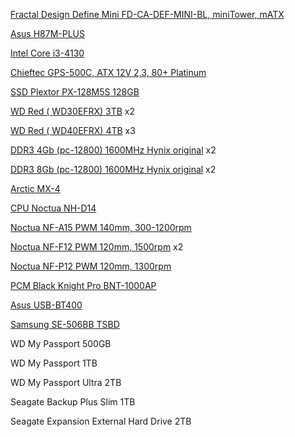 [Fractal Design Define Mini FD-CA-DEF-MINI-BL, miniTower,  mATX](http://www.fractal-design.com/home/product/cases/define-series/define-mini)

[Asus H87M-PLUS](https://www.asus.com/Motherboards/H87MPLUS/)

[Intel Core i3-4130](http://ark.intel.com/products/77480/Intel-Core-i3-4130-Processor-3M-Cache-3_40-GHz)

[Chieftec GPS-500C, ATX  12V 2,3, 80+ Platinum](http://www.chieftec.eu/ru/netzteile/-smart/gps-500c.html)

[SSD Plextor PX-128M5S 128GB](http://www.plextor-digital.com/index.php/en/M5S/m5s.html)

[WD Red ( WD30EFRX) 3TB](http://www.wdc.com/global/products/specs/?driveID=1087&language=1) x2

[WD Red ( WD40EFRX) 4TB](http://www.wdc.com/global/products/specs/?driveID=1324&language=1) x3

[DDR3 4Gb (pc-12800) 1600MHz Hynix original](http://www.skhynix.com/products/computing/view.jsp?info.ramKind=20&info.serialNo=HMT351U6CFR8C) x2

[DDR3 8Gb (pc-12800) 1600MHz Hynix original](https://www.skhynix.com/products.do%3Flang%3Deng%26ct1%3D36%26ct2%3D38%26rc%3Dcom) x2

[Arctic MX-4](http://www.arctic.ac/worldwide_en/products/cooling/thermal-compound/mx-4.html)

[CPU Noctua NH-D14](http://www.noctua.at/main.php?show=productview&products_id=34&lng=en)

[Noctua NF-A15 PWM 140mm, 300-1200rpm](http://www.noctua.at/main.php?show=productview&products_id=54&lng=en)

[Noctua NF-F12 PWM 120mm, 1500rpm](http://www.noctua.at/main.php?show=productview&products_id=12&lng=en) x2

[Noctua NF-P12 PWM 120mm, 1300rpm](http://www.noctua.at/main.php?show=productview&products_id=42&lng=en)

[PCM Black Knight Pro BNT-1000AP](http://www.pcm.ru/catalog/item/1478/)

[Asus USB-BT400](https://www.asus.com/Networking/USBBT400/)

[Samsung SE-506BB TSBD](http://www.samsung.com/ru/consumer/computers-peripherals/odd/external-blu-ray/SE-506AB/MIBD)

WD My Passport 500GB

WD My Passport 1TB

WD My Passport Ultra 2TB

Seagate Backup Plus Slim 1TB

Seagate Expansion External Hard Drive 2TB
